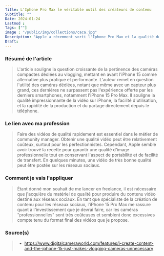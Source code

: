 ```yaml
---
Title: L'Iphone Pro Max le véritable outil des créateurs de contenu
Subtitle: ""
Date: 2024-01-24
Lastmod : 
Tags: [""]
image : "/public/img/collections/caca.jpg"
Description: "Apple a récemment sorti l'Iphone Pro Max et la qualité de sa caméra surpasse celle des caméras dédiées."
Draft: 
---
```


### Résumé de l'article
> L'article souligne la question croissante de la pertinence des caméras compactes dédiées au vlogging, mettant en avant l'iPhone 15 comme alternative plus pratique et performante. L'auteur remet en question l'utilité des caméras dédiées, notant que même avec un capteur plus grand, ces dernières ne surpassent pas l'expérience offerte par les derniers smartphones, notamment l'iPhone 15 Pro Max. Il souligne la qualité impressionnante de la vidéo sur iPhone, la facilité d'utilisation, et la rapidité de la production et du partage directement depuis le téléphone.

### Le lien avec ma profession
> Faire des vidéos de qualité rapidement est essentiel dans le métier de community manager. Obtenir une qualité vidéo peut être relativement coûteux, surtout pour les perfectionnistes. Cependant, Apple semble avoir trouvé la recette pour garantir une qualité d'image professionnelle tout en conservant l'aspect de portabilité et de facilité de transfert. En quelques minutes, une vidéo de très bonne qualité peut être postée sur les réseaux sociaux.

### Comment je vais l'appliquer

> Étant donné mon souhait de me lancer en freelance, il est nécessaire que j'acquière du matériel de qualité pour produire du contenu vidéo destiné aux réseaux sociaux. En tant que spécialiste de la création de contenu pour les réseaux sociaux, l'iPhone 15 Pro Max me rassure quant à l'investissement que je devrai faire, car les caméras "professionnelles" sont très coûteuses et semblent donc excessives compte tenu du format final des vidéos que je propose.

### Source(s)
> - https://www.digitalcameraworld.com/features/i-create-content-and-the-iphone-15-just-makes-vlogging-cameras-unnecessary
